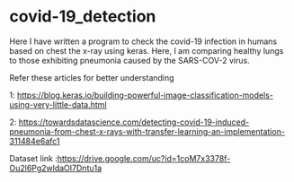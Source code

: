 # covid-19_detection

Here I have written a program to check the covid-19 infection in humans based on chest the x-ray using keras. Here, I am comparing healthy lungs to those exhibiting pneumonia caused by the SARS-COV-2 virus.

Refer these articles for better understanding 

1: https://blog.keras.io/building-powerful-image-classification-models-using-very-little-data.html

2: https://towardsdatascience.com/detecting-covid-19-induced-pneumonia-from-chest-x-rays-with-transfer-learning-an-implementation-311484e6afc1

Dataset link :https://drive.google.com/uc?id=1coM7x3378f-Ou2l6Pg2wldaOI7Dntu1a
